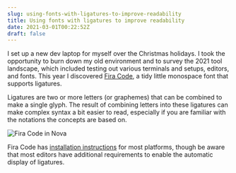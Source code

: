 ```yaml
---
slug: using-fonts-with-ligatures-to-improve-readability
title: Using fonts with ligatures to improve readability
date: 2021-03-01T00:22:52Z
draft: false
---
```


I set up a new dev laptop for myself over the Christmas holidays. I took the opportunity to burn down my old environment and to survey the 2021 tool landscape, which included testing out various terminals and setups, editors, and fonts. This year I discovered [Fira Code](https://github.com/tonsky/FiraCode), a tidy little monospace font that supports ligatures.

Ligatures are two or more letters (or graphemes) that can be combined to make a single glyph. The result of combining letters into these ligatures can make complex syntax a bit easier to read, especially if you are familiar with the notations the concepts are based on.

![Fira Code in Nova](https://images.warpedvisions.org/2021/02/Screen-Shot-2021-02-28-at-12.57.28-PM.png "Fira Code")

Fira Code has [installation instructions](https://github.com/tonsky/FiraCode/wiki/Installing) for most platforms, though be aware that most editors have additional requirements to enable the automatic display of ligatures.

